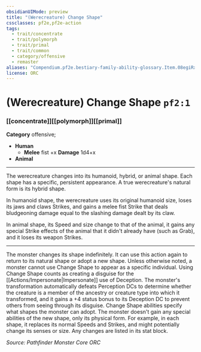 ```yaml
---
obsidianUIMode: preview
title: "(Werecreature) Change Shape"
cssclasses: pf2e,pf2e-action
tags:
  - trait/concentrate
  - trait/polymorph
  - trait/primal
  - trait/common
  - category/offensive
  - remaster
aliases: "Compendium.pf2e.bestiary-family-ability-glossary.Item.08egiRxOvMX97XTc"
license: ORC
---
```

# (Werecreature) Change Shape `pf2:1`

### [[concentrate]][[polymorph]][[primal]]

**Category** offensive; 




*   **Human**
    *   **Melee** fist +x **Damage** 1d4+x
*   **Animal**

* * *

The werecreature changes into its humanoid, hybrid, or animal shape. Each shape has a specific, persistent appearance. A true werecreature's natural form is its hybrid shape.

In humanoid shape, the werecreature uses its original humanoid size, loses its jaws and claws Strikes, and gains a melee fist Strike that deals bludgeoning damage equal to the slashing damage dealt by its claw.

In animal shape, its Speed and size change to that of the animal, it gains any special Strike effects of the animal that it didn't already have (such as Grab), and it loses its weapon Strikes.

* * *

The monster changes its shape indefinitely. It can use this action again to return to its natural shape or adopt a new shape. Unless otherwise noted, a monster cannot use Change Shape to appear as a specific individual. Using Change Shape counts as creating a disguise for the [[Actions/Impersonate|Impersonate]] use of Deception. The monster's transformation automatically defeats Perception DCs to determine whether the creature is a member of the ancestry or creature type into which it transformed, and it gains a +4 status bonus to its Deception DC to prevent others from seeing through its disguise. Change Shape abilities specify what shapes the monster can adopt. The monster doesn't gain any special abilities of the new shape, only its physical form. For example, in each shape, it replaces its normal Speeds and Strikes, and might potentially change its senses or size. Any changes are listed in its stat block.

*Source: Pathfinder Monster Core*
*ORC*